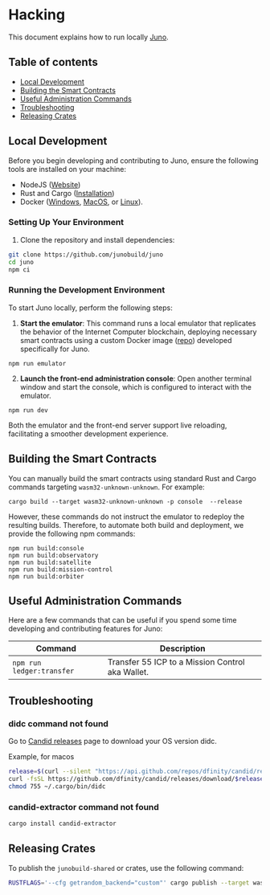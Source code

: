 # Hacking

This document explains how to run locally [Juno](https://juno.build).

## Table of contents

- [Local Development](#local-development)
- [Building the Smart Contracts](#building-the-smart-contracts)
- [Useful Administration Commands](#useful-administration-commands)
- [Troubleshooting](#troubleshooting)
- [Releasing Crates](#releasing-crates)

## Local Development

Before you begin developing and contributing to Juno, ensure the following tools are installed on your machine:

- NodeJS ([Website](https://nodejs.org/en))
- Rust and Cargo ([Installation](https://doc.rust-lang.org/cargo/getting-started/installation.html))
- Docker ([Windows](https://docs.docker.com/desktop/install/windows-install/), [MacOS](https://docs.docker.com/desktop/install/mac-install/), or [Linux](https://docs.docker.com/desktop/install/linux-install/)).

### Setting Up Your Environment

1. Clone the repository and install dependencies:

```bash
git clone https://github.com/junobuild/juno
cd juno
npm ci
```

### Running the Development Environment

To start Juno locally, perform the following steps:

1. **Start the emulator**: This command runs a local emulator that replicates the behavior of the Internet Computer blockchain, deploying necessary smart contracts using a custom Docker image ([repo](https://github.com/junobuild/juno-docker)) developed specifically for Juno.

```
npm run emulator
```

2. **Launch the front-end administration console**: Open another terminal window and start the console, which is configured to interact with the emulator.

```
npm run dev
```

Both the emulator and the front-end server support live reloading, facilitating a smoother development experience.

## Building the Smart Contracts

You can manually build the smart contracts using standard Rust and Cargo commands targeting `wasm32-unknown-unknown`. For example:

```
cargo build --target wasm32-unknown-unknown -p console  --release
```

However, these commands do not instruct the emulator to redeploy the resulting builds. Therefore, to automate both build and deployment, we provide the following npm commands:

```
npm run build:console
npm run build:observatory
npm run build:satellite
npm run build:mission-control
npm run build:orbiter
```

## Useful Administration Commands

Here are a few commands that can be useful if you spend some time developing and contributing features for Juno:

| Command                   | Description                                      |
| ------------------------- | ------------------------------------------------ |
| `npm run ledger:transfer` | Transfer 55 ICP to a Mission Control aka Wallet. |

## Troubleshooting

### didc command not found

Go to [Candid releases](https://github.com/dfinity/candid/releases) page to download your OS version didc.

Example, for macos

```sh
release=$(curl --silent "https://api.github.com/repos/dfinity/candid/releases/latest" | grep -e '"tag_name"' | cut -c 16-25)
curl -fsSL https://github.com/dfinity/candid/releases/download/$release/didc-macos > ~/.cargo/bin/didc
chmod 755 ~/.cargo/bin/didc
```

### candid-extractor command not found

```sh
cargo install candid-extractor
```

## Releasing Crates

To publish the `junobuild-shared` or crates, use the following command:

```sh
RUSTFLAGS='--cfg getrandom_backend="custom"' cargo publish --target wasm32-unknown-unknown -p junobuild-shared
```
